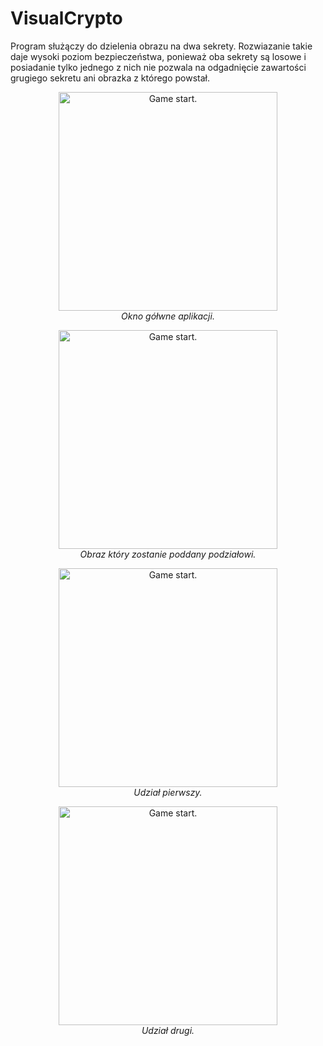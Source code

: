# VisualCrypto
Program służączy do dzielenia obrazu na dwa sekrety. Rozwiazanie takie daje wysoki poziom bezpieczeństwa, ponieważ oba sekrety są losowe i posiadanie tylko jednego z nich nie pozwala na odgadnięcie zawartości grugiego sekretu ani obrazka z którego powstał.
<p align="center">
  <img src="../master/ss.PNG" width="350" title="Game start.">
  <br>
  <em>Okno gółwne aplikacji.</em>
</p>

<p align="center">
  <img src="../master/newrandom.png" width="350" title="Game start.">
  <br>
  <em>Obraz który zostanie poddany podziałowi.</em>
</p>


<p align="center">
  <img src="../master/part_1.png" width="350" title="Game start.">
  <br>
  <em>Udział pierwszy.</em>
</p>


<p align="center">
  <img src="../master/part_2.png" width="350" title="Game start.">
  <br>
  <em>Udział drugi.</em>
</p>
